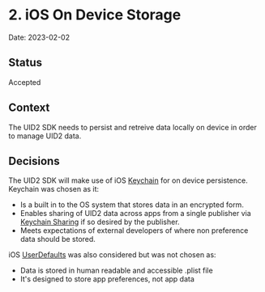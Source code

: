 # 2. iOS On Device Storage

Date: 2023-02-02

## Status

Accepted

## Context

The UID2 SDK needs to persist and retreive data locally on device in order to manage UID2 data.

## Decisions

The UID2 SDK will make use of iOS [Keychain](https://developer.apple.com/documentation/security/certificate_key_and_trust_services/keys/storing_keys_in_the_keychain) for on device persistence.  Keychain was chosen as it:


* Is a built in to the OS system that stores data in an encrypted form.
* Enables sharing of UID2 data across apps from a single publisher via [Keychain Sharing](https://developer.apple.com/documentation/security/keychain_services/keychain_items/sharing_access_to_keychain_items_among_a_collection_of_apps) if so desired by the publisher.
* Meets expectations of external developers of where non preference data should be stored.

iOS [UserDefaults](https://developer.apple.com/documentation/foundation/userdefaults) was also considered but was not chosen as:

* Data is stored in human readable and accessible .plist file
* It's designed to store app preferences, not app data
